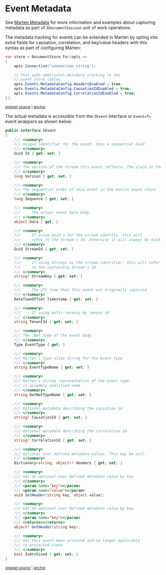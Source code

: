 # Event Metadata

See [Marten Metadata](/documents/metadata) for more information and examples
about capturing metadata as part of `IDocumentSession` unit of work operations.

The metadata tracking for events can be extended in Marten by opting into extra fields
for causation, correlation, and key/value headers with this syntax as part of configuring
Marten:

<!-- snippet: sample_ConfigureEventMetadata -->
<a id='snippet-sample_configureeventmetadata'></a>
```cs
var store = DocumentStore.For(opts =>
{
    opts.Connection("connection string");

    // This adds additional metadata tracking to the
    // event store tables
    opts.Events.MetadataConfig.HeadersEnabled = true;
    opts.Events.MetadataConfig.CausationIdEnabled = true;
    opts.Events.MetadataConfig.CorrelationIdEnabled = true;
});
```
<sup><a href='https://github.com/JasperFx/marten/blob/master/src/Marten.Testing/Examples/MetadataUsage.cs#L114-L127' title='Snippet source file'>snippet source</a> | <a href='#snippet-sample_configureeventmetadata' title='Start of snippet'>anchor</a></sup>
<!-- endSnippet -->

The actual metadata is accessible from the `IEvent` interface or `Event<T>` event wrappers as shown below:

<!-- snippet: sample_IEvent -->
<a id='snippet-sample_ievent'></a>
```cs
public interface IEvent
{
    /// <summary>
    /// Unique identifier for the event. Uses a sequential Guid
    /// </summary>
    Guid Id { get; set; }

    /// <summary>
    /// The version of the stream this event reflects. The place in the stream.
    /// </summary>
    long Version { get; set; }

    /// <summary>
    /// The sequential order of this event in the entire event store
    /// </summary>
    long Sequence { get; set; }

    /// <summary>
    ///     The actual event data body
    /// </summary>
    object Data { get; }

    /// <summary>
    ///     If using Guid's for the stream identity, this will
    ///     refer to the Stream's Id, otherwise it will always be Guid.Empty
    /// </summary>
    Guid StreamId { get; set; }

    /// <summary>
    ///     If using strings as the stream identifier, this will refer
    ///     to the containing Stream's Id
    /// </summary>
    string? StreamKey { get; set; }

    /// <summary>
    ///     The UTC time that this event was originally captured
    /// </summary>
    DateTimeOffset Timestamp { get; set; }

    /// <summary>
    ///     If using multi-tenancy by tenant id
    /// </summary>
    string TenantId { get; set; }

    /// <summary>
    /// The .Net type of the event body
    /// </summary>
    Type EventType { get; }

    /// <summary>
    /// Marten's type alias string for the Event type
    /// </summary>
    string EventTypeName { get; set; }

    /// <summary>
    /// Marten's string representation of the event type
    /// in assembly qualified name
    /// </summary>
    string DotNetTypeName { get; set; }

    /// <summary>
    /// Optional metadata describing the causation id
    /// </summary>
    string? CausationId { get; set; }

    /// <summary>
    /// Optional metadata describing the correlation id
    /// </summary>
    string? CorrelationId { get; set; }

    /// <summary>
    /// Optional user defined metadata values. This may be null.
    /// </summary>
    Dictionary<string, object>? Headers { get; set; }

    /// <summary>
    /// Set an optional user defined metadata value by key
    /// </summary>
    /// <param name="key"></param>
    /// <param name="value"></param>
    void SetHeader(string key, object value);

    /// <summary>
    /// Get an optional user defined metadata value by key
    /// </summary>
    /// <param name="key"></param>
    /// <returns></returns>
    object? GetHeader(string key);

    /// <summary>
    /// Has this event been archived and no longer applicable
    /// to projected views
    /// </summary>
    bool IsArchived { get; set; }
}
```
<sup><a href='https://github.com/JasperFx/marten/blob/master/src/Marten/Events/Event.cs#L8-L105' title='Snippet source file'>snippet source</a> | <a href='#snippet-sample_ievent' title='Start of snippet'>anchor</a></sup>
<!-- endSnippet -->
